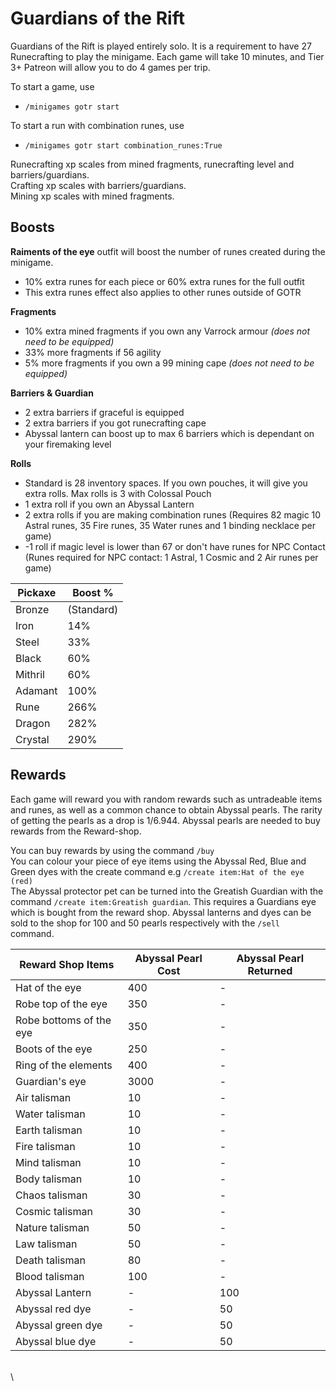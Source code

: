 # Guardians of the Rift

Guardians of the Rift is played entirely solo. It is a requirement to have 27 Runecrafting to play the minigame. Each game will take 10 minutes, and Tier 3+ Patreon will allow you to do 4 games per trip.

To start a game, use&#x20;

* `/minigames gotr start`

To start a run with combination runes, use

* `/minigames gotr start combination_runes:True`

Runecrafting xp scales from mined fragments, runecrafting level and barriers/guardians.\
Crafting xp scales with barriers/guardians.\
Mining xp scales with mined fragments.

## **Boosts**

**Raiments of the eye** outfit will boost the number of runes created during the minigame.

* 10% extra runes for each piece or 60% extra runes for the full outfit
* This extra runes effect also applies to other runes outside of GOTR

**Fragments**

* 10% extra mined fragments if you own any Varrock armour _(does not need to be equipped)_
* 33% more fragments if 56 agility
* 5% more fragments if you own a 99 mining cape _(does not need to be equipped)_

**Barriers & Guardian**

* 2 extra barriers if graceful is equipped
* 2 extra barriers if you got runecrafting cape&#x20;
* Abyssal lantern can boost up to max 6 barriers which is dependant on your firemaking level

**Rolls**

* Standard is 28 inventory spaces. If you own pouches, it will give you extra rolls. Max rolls is 3 with Colossal Pouch
* 1 extra roll if you own an Abyssal Lantern
* 2 extra rolls if you are making combination runes (Requires 82 magic 10 Astral runes, 35 Fire runes, 35 Water runes and 1 binding necklace per game)
* \-1 roll if magic level is lower than 67 or don't have runes for NPC Contact\
  (Runes required for NPC contact: 1 Astral, 1 Cosmic and 2 Air runes per game)

| Pickaxe | Boost %    |
| ------- | ---------- |
| Bronze  | (Standard) |
| Iron    | 14%        |
| Steel   | 33%        |
| Black   | 60%        |
| Mithril | 60%        |
| Adamant | 100%       |
| Rune    | 266%       |
| Dragon  | 282%       |
| Crystal | 290%       |

## Rewards

Each game will reward you with random rewards such as untradeable items and runes, as well as a common chance to obtain Abyssal pearls. The rarity of getting the pearls as a drop is 1/6.944. Abyssal pearls are needed to buy rewards from the Reward-shop.

You can buy rewards by using the command `/buy`\
You can colour your piece of eye items using the Abyssal Red, Blue and Green dyes with the create command e.g `/create item:Hat of the eye (red)`\
The Abyssal protector pet can be turned into the Greatish Guardian with the command `/create item:Greatish guardian`. This requires a Guardians eye which is bought from the reward shop. Abyssal lanterns and dyes can be sold to the shop for 100 and 50 pearls respectively with the `/sell` command.

| **Reward Shop Items**   | **Abyssal Pearl Cost** | **Abyssal Pearl Returned** |
| ----------------------- | ---------------------- | -------------------------- |
| Hat of the eye          | 400                    | -                          |
| Robe top of the eye     | 350                    | -                          |
| Robe bottoms of the eye | 350                    | -                          |
| Boots of the eye        | 250                    | -                          |
| Ring of the elements    | 400                    | -                          |
| Guardian's eye          | 3000                   | -                          |
| Air talisman            | 10                     | -                          |
| Water talisman          | 10                     | -                          |
| Earth talisman          | 10                     | -                          |
| Fire talisman           | 10                     | -                          |
| Mind talisman           | 10                     | -                          |
| Body talisman           | 10                     | -                          |
| Chaos talisman          | 30                     | -                          |
| Cosmic talisman         | 30                     | -                          |
| Nature talisman         | 50                     | -                          |
| Law talisman            | 50                     | -                          |
| Death talisman          | 80                     | -                          |
| Blood talisman          | 100                    | -                          |
| Abyssal Lantern         | -                      | 100                        |
| Abyssal red dye         | -                      | 50                         |
| Abyssal green dye       | -                      | 50                         |
| Abyssal blue dye        | -                      | 50                         |

\
\
